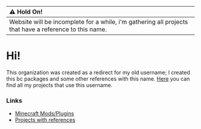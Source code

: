 | :warning: Hold On!              |
|:---------------------------|
| Website will be incomplete for a while, i'm gathering all projects that have a reference to this name. |


# Hi!
This organization was created as a redirect for my old username; I created this bc packages and some other references with this name. [Here](https://dracoyt.github.io/) you can find all my projects that use this username.
### Links
* [Minecraft Mods/Plugins](https://dracoyt.github.io/mc-mod-list/)
* [Projects with references](https://dracoyt.github.io/p-references)
